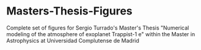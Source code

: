 # Masters-Thesis-Figures
Complete set of figures for Sergio Turrado's Master's Thesis "Numerical modeling of the atmosphere of exoplanet Trappist-1 e" within the Master in Astrophysics at Universidad Complutense de Madrid

